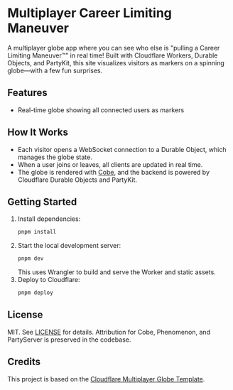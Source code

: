 # Multiplayer Career Limiting Maneuver

A multiplayer globe app where you can see who else is "pulling a Career Limiting Maneuver™" in real time! Built with Cloudflare Workers, Durable Objects, and PartyKit, this site visualizes visitors as markers on a spinning globe—with a few fun surprises.

## Features

- Real-time globe showing all connected users as markers

## How It Works

- Each visitor opens a WebSocket connection to a Durable Object, which manages the globe state.
- When a user joins or leaves, all clients are updated in real time.
- The globe is rendered with [Cobe](https://cobe.vercel.app/), and the backend is powered by Cloudflare Durable Objects and PartyKit.

## Getting Started

1. Install dependencies:
   ```bash
   pnpm install
   ```
2. Start the local development server:
   ```bash
   pnpm dev
   ```
   This uses Wrangler to build and serve the Worker and static assets.
3. Deploy to Cloudflare:
   ```bash
   pnpm deploy
   ```

## License

MIT. See [LICENSE](./LICENSE) for details. Attribution for Cobe, Phenomenon, and PartyServer is preserved in the codebase.

## Credits

This project is based on the [Cloudflare Multiplayer Globe Template](https://github.com/cloudflare/templates/tree/v5.1.0/multiplayer-globe-template).
